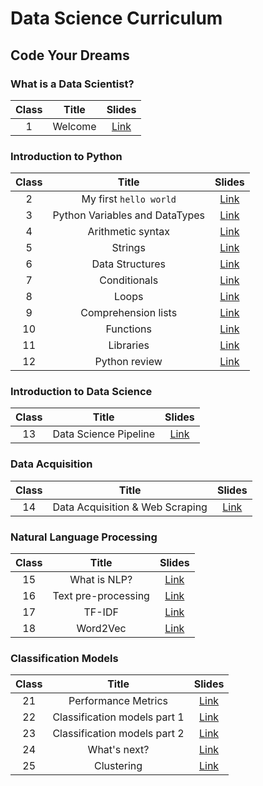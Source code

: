 # Data Science Curriculum
## Code Your Dreams

### What is a Data Scientist?

| **Class** |        **Title**       | **Slides** |
|:---------:|:----------------------:|:----------:|
|     1     | Welcome                | [Link](Class%2001%20-%20Welcome/class01_welcome.ipynb) |


### Introduction to Python

| **Class** |        **Title**       | **Slides** |
|:---------:|:----------------------:|:----------:|
|     2     | My first `hello world` | [Link](Class%2002%20-%20My%20first%20Hello%20World/class02_helloworld.ipynb) |
|     3     | Python Variables and DataTypes   | [Link](Class%2003%20-%20Variables%20and%20Datatypes/class03_variables_datatypes.ipynb) |
|     4     | Arithmetic syntax      | [Link](Class%2004%20-%20Arithmetic%20syntax/class04_arithmetic_syntax.ipynb) |
|     5     | Strings                | [Link](Class%2005%20-%20Strings/class05_strings.ipynb) |
|     6     | Data Structures        | [Link](Class%2006%20-%20Lists/class06_lists.ipynb) |
|     7     | Conditionals           | [Link](Class%2007%20-%20Conditionals/class07_conditionals.ipynb) |
|     8     | Loops                  | [Link](Class%2008%20-%20Loops/class08_loops.ipynb) |
|     9     | Comprehension lists    | [Link](Class%2009%20-%20Comprehension%20List/class09_comprehension_list.ipynb) |
|    10     | Functions              | [Link](Class%2010%20-%20Functions/class10_functions.ipynb) |
|    11     | Libraries              | [Link](Class%2011%20-%20Libraries/class11_libraries.ipynb) |
|    12     | Python review          | [Link](Class%2012%20-%20Python%20practice/class12_python_practice.ipynb) |


### Introduction to Data Science

| **Class** |        **Title**       | **Slides** |
|:---------:|:----------------------:|:----------:|
|    13     | Data Science Pipeline  | [Link](Class%2013%20-%20Data%20Science%20pipeline/class13_ds.ipynb) |


### Data Acquisition

| **Class** |        **Title**       | **Slides** |
|:---------:|:----------------------:|:----------:|
|    14     | Data Acquisition & Web Scraping   | [Link](Class%2014%20-%20Webscraping/class14_web_scraping.ipynb) |


### Natural Language Processing

| **Class** |        **Title**       | **Slides** |
|:---------:|:----------------------:|:----------:|
|    15     | What is NLP?           | [Link](Class%2015%20-%20NLP/class_15_nlp.ipynb) |
|    16     | Text pre-processing    | [Link](Class%2016%20-%20Word%20Cloud/class_16_wordcloud.ipynb) |
|    17     | TF-IDF                 | [Link](Class%2017%20-%20TF-IDF/class_17_tfidf.ipynb) |
|    18     | Word2Vec               | [Link](Class%2018%20-%20Word2Vec/class_18_word2vec.ipynb) |


### Classification Models

| **Class** |        **Title**       | **Slides** |
|:---------:|:----------------------:|:----------:|
|    21     | Performance Metrics    | [Link](Class%2021%20-%20Performance%20Metrics/class_21_performance.ipynb) |
|    22     | Classification models part 1 | [Link](Class%2021%20-%20Performance%20Metrics/Class%2022%20-%20Classification/class_22_classification.ipynb) |
|    23     | Classification models part 2 | [Link](Class%2023%20-%20Classification%20part2/class_23_classification.ipynb) |
|    24     | What's next?           | [Link](Class%2024%20-%20Next/class_24_clustering.ipynb) |
|    25     | Clustering             | [Link](Class%2025%20-%20Clustering/class_25_clustering.ipynb) |
